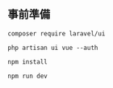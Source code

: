 ## 事前準備

```
composer require laravel/ui
```
```
php artisan ui vue --auth
```
```
npm install
```
```
npm run dev
```
